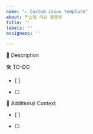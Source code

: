 ```yaml
---
name: "✏️ Custom issue template"
about: 커스텀 이슈 템플릿
title: ''
labels: ''
assignees: ''

---
```


🚀 Description


🛠️ TO-DO
- [ ] 
- [ ] 

📌 Additional Context
- [ ] 
- [ ]
